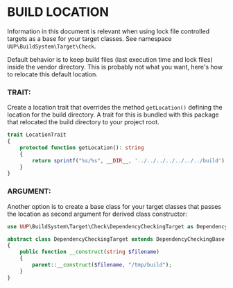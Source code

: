 BUILD LOCATION
============================================

Information in this document is relevant when using lock file controlled targets as a
base for your target classes. See namespace `UUP\BuildSystem\Target\Check`.

Default behavior is to keep build files (last execution time and lock files) inside the 
vendor directory. This is probably not what you want, here's how to relocate this default
location.

### TRAIT:

Create a location trait that overrides the method `getLocation()` defining the location
for the build directory. A trait for this is bundled with this package that relocated the 
build directory to your project root.

```php
trait LocationTrait
{
    protected function getLocation(): string
    {
        return sprintf("%s/%s", __DIR__, '../../../../../../../build');
    }
}
```

### ARGUMENT:

Another option is to create a base class for your target classes that passes the location as 
second argument for derived class constructor:

```php
use UUP\BuildSystem\Target\Check\DependencyCheckingTarget as DependencyCheckingBase;

abstract class DependencyCheckingTarget extends DependencyCheckingBase
{
    public function __construct(string $filename)
    {
        parent::__construct($filename, "/tmp/build");
    }
}
```
